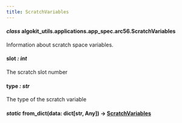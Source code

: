```yaml
---
title: ScratchVariables
---
```

#### *class* algokit_utils.applications.app_spec.arc56.ScratchVariables

Information about scratch space variables.

#### slot *: int*

The scratch slot number

#### type *: str*

The type of the scratch variable

#### *static* from_dict(data: dict[str, Any]) → [ScratchVariables](#algokit_utils.applications.app_spec.arc56.ScratchVariables)